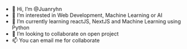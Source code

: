 - 👋 Hi, I’m @Juanryhn
- 👀 I’m interested in Web Development, Machine Learning or AI
- 🌱 I’m currently learning reactJS, NextJS and Machine Learning using Python
- 💞️ I’m looking to collaborate on open project
- 📫 You can email me for collaborate

<!---
Juanryhn/Juanryhn is a ✨ special ✨ repository because its `README.md` (this file) appears on your GitHub profile.
You can click the Preview link to take a look at your changes.
--->
